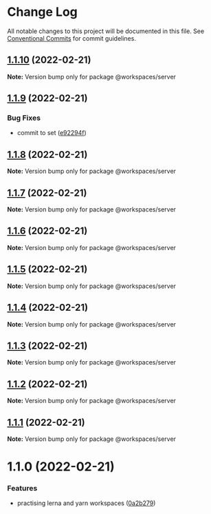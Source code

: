 # Change Log

All notable changes to this project will be documented in this file.
See [Conventional Commits](https://conventionalcommits.org) for commit guidelines.

## [1.1.10](https://github.com/RV8V/apps-js/compare/v1.1.9...v1.1.10) (2022-02-21)

**Note:** Version bump only for package @workspaces/server





## [1.1.9](https://github.com/RV8V/apps-js/compare/v1.1.8...v1.1.9) (2022-02-21)


### Bug Fixes

* commit to set ([e92294f](https://github.com/RV8V/apps-js/commit/e92294fcbc4e87e0a742faacfaac01407b7e1059))


## [1.1.8](https://github.com/RV8V/apps-js/compare/v1.1.7...v1.1.8) (2022-02-21)

**Note:** Version bump only for package @workspaces/server


## [1.1.7](https://github.com/RV8V/apps-js/compare/v1.1.6...v1.1.7) (2022-02-21)

**Note:** Version bump only for package @workspaces/server



## [1.1.6](https://github.com/RV8V/apps-js/compare/v1.1.5...v1.1.6) (2022-02-21)

**Note:** Version bump only for package @workspaces/server





## [1.1.5](https://github.com/RV8V/apps-js/compare/v1.1.4...v1.1.5) (2022-02-21)

**Note:** Version bump only for package @workspaces/server





## [1.1.4](https://github.com/RV8V/apps-js/compare/v1.1.3...v1.1.4) (2022-02-21)

**Note:** Version bump only for package @workspaces/server





## [1.1.3](https://github.com/RV8V/apps-js/compare/v1.1.2...v1.1.3) (2022-02-21)

**Note:** Version bump only for package @workspaces/server





## [1.1.2](https://github.com/RV8V/apps-js/compare/v1.1.1...v1.1.2) (2022-02-21)

**Note:** Version bump only for package @workspaces/server





## [1.1.1](https://github.com/RV8V/apps-js/compare/v1.1.0...v1.1.1) (2022-02-21)

**Note:** Version bump only for package @workspaces/server





# 1.1.0 (2022-02-21)


### Features

* practising lerna and yarn workspaces ([0a2b279](https://github.com/RV8V/apps-js/commit/0a2b279e5423985c66ec6652af92716883498a92))
